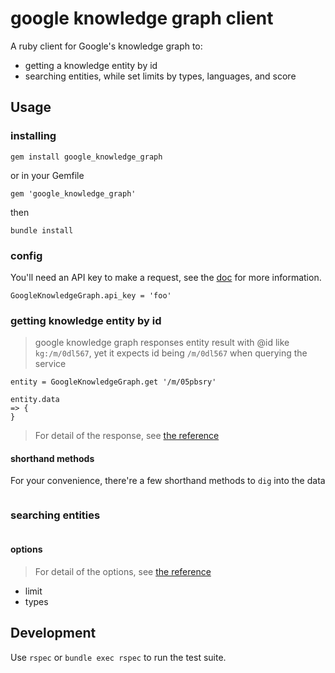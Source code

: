 # google knowledge graph client

A ruby client for Google's knowledge graph to:
- getting a knowledge entity by id
- searching entities, while set limits by types, languages, and score

## Usage

### installing

```
gem install google_knowledge_graph
```
or in your Gemfile
```
gem 'google_knowledge_graph'
```
then
```
bundle install
```

### config

You'll need an API key to make a request, see the [doc](https://developers.google.com/knowledge-graph) for more information.

```
GoogleKnowledgeGraph.api_key = 'foo'
```

### getting knowledge entity by id

> google knowledge graph responses entity result with @id like `kg:/m/0dl567`,
  yet it expects id being `/m/0dl567` when querying the service

```
entity = GoogleKnowledgeGraph.get '/m/05pbsry'

entity.data
=> {
}
```

> For detail of the response, see [the reference](https://developers.google.com/knowledge-graph/reference/rest/v1)

#### shorthand methods

For your convenience, there're a few shorthand methods to `dig` into the data

```
```

### searching entities

```
```

#### options

> For detail of the options, see [the reference](https://developers.google.com/knowledge-graph/reference/rest/v1)

- limit
- types

## Development

Use `rspec` or `bundle exec rspec` to run the test suite.
